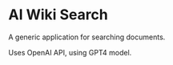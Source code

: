 # AI Wiki Search

A generic application for searching documents.

Uses OpenAI API, using GPT4 model.
